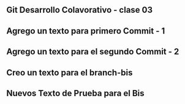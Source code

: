 ## Git Desarrollo Colavorativo - clase 03

## Agrego un texto para primero Commit - 1

## Agrego un texto para el segundo Commit - 2

## Creo un texto para el branch-bis

## Nuevos Texto de Prueba para el Bis